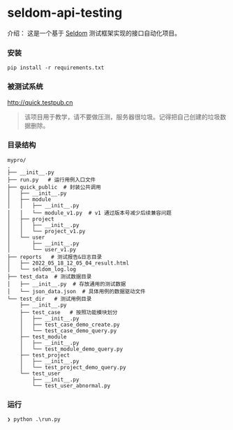 # seldom-api-testing

介绍： 这是一个基于 [Seldom](https://github.com/SeldomQA/seldom) 测试框架实现的接口自动化项目。

### 安装

```shell
pip install -r requirements.txt
```

### 被测试系统

http://quick.testpub.cn

> 该项目用于教学，请不要做压测，服务器很垃圾。记得把自己创建的垃圾数据删除。


### 目录结构

```shell
mypro/
.
├── __init__.py
├── run.py   # 运行用例入口文件
├── quick_public  # 封装公共调用
│   ├── __init__.py
│   ├── module
│   │   ├── __init__.py
│   │   └── module_v1.py  # v1 通过版本号减少后续兼容问题
│   ├── project
│   │   ├── __init__.py
│   │   └── project_v1.py
│   └── user
│       ├── __init__.py
│       └── user_v1.py
├── reports   # 测试报告&日志目录
│   ├── 2022_05_18_12_05_04_result.html
│   └── seldom_log.log
├── test_data  # 测试数据目录
│   ├── __init__.py  # 存放通用的测试数据
│   └── json_data.json  # 具体用例的数据驱动文件
└── test_dir   # 测试用例目录
    ├── __init__.py
    ├── test_case   # 按照功能模块划分
    │   ├── __init__.py
    │   ├── test_case_demo_create.py
    │   └── test_case_demo_query.py
    ├── test_module
    │   ├── __init__.py
    │   └── test_module_demo_query.py
    ├── test_project
    │   ├── __init__.py
    │   └── test_project_demo_query.py
    └── test_user
        ├── __init__.py
        └── test_user_abnormal.py
```

### 运行

```shell
❯ python .\run.py
```
